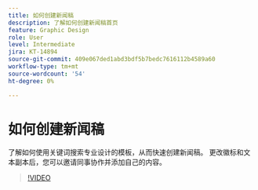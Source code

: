 ```yaml
---
title: 如何创建新闻稿
description: 了解如何创建新闻稿首页
feature: Graphic Design
role: User
level: Intermediate
jira: KT-14894
source-git-commit: 409e067ded1abd3bdf5b7bedc7616112b4589a60
workflow-type: tm+mt
source-wordcount: '54'
ht-degree: 0%

---
```


# 如何创建新闻稿

了解如何使用关键词搜索专业设计的模板，从而快速创建新闻稿。 更改徽标和文本副本后，您可以邀请同事协作并添加自己的内容。

>[!VIDEO](https://video.tv.adobe.com/v/3427120?quality=12&learn=on&hidetitle=true)
